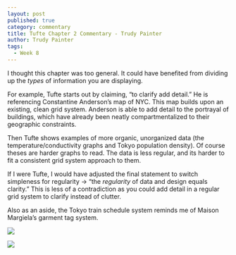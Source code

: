 ```yaml
---
layout: post
published: true
category: commentary
title: Tufte Chapter 2 Commentary - Trudy Painter
author: Trudy Painter
tags:
  - Week 8
---
```

I thought this chapter was too general. It could have benefited from dividing up the *types* of information you are displaying. 

For example, Tufte starts out by claiming, “to clarify add detail.” He is referencing Constantine Anderson’s map of NYC. This map builds upon an existing, clean grid system. Anderson is able to add detail to the portrayal of buildings, which have already been neatly compartmentalized to their geographic constraints. 

Then Tufte shows examples of more organic, unorganized data (the temperature/conductivity graphs and Tokyo population density). Of course theses are harder graphs to read. The data is less regular, and its harder to fit a consistent grid system approach to them.

If I were Tufte, I would have adjusted the final statement to switch simpleness for regularity → “the _regularity_ of data and design equals clarity.” This is less of a contradiction as you could add detail in a regular grid system to clarify instead of clutter.

Also as an aside, the Tokyo train schedule system reminds me of Maison Margiela’s garment tag system.

![]([https://highxtar.com/wp-content/uploads/2021/02/highxtar-maison-marguiela-martin-numeros-curiosidades-2021.jpg](https://highxtar.com/wp-content/uploads/2021/02/highxtar-maison-marguiela-martin-numeros-curiosidades-2021.jpg))

![]([https://highxtar.com/wp-content/uploads/2021/02/highxtar-maison-marguiela-martin-numeros-curiosidades-2021-2.jpg](https://highxtar.com/wp-content/uploads/2021/02/highxtar-maison-marguiela-martin-numeros-curiosidades-2021-2.jpg))